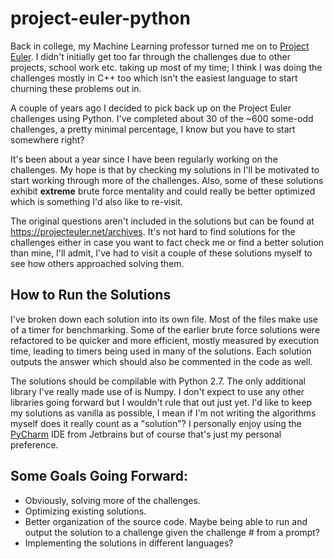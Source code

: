 # project-euler-python

Back in college, my Machine Learning professor turned me on to <a href="https://projecteuler.net/">Project Euler</a>. I didn't initially get too far through the challenges
due to other projects, school work etc. taking up most of my time; I think I was doing the challenges mostly in C++ too which isn't the easiest language to start churning these problems out in. 

A couple of years ago I decided to pick back up on the Project Euler challenges using Python. I've completed about 30 of the ~600 some-odd challenges, a pretty
minimal percentage, I know but you have to start somewhere right? 

It's been about a year since I have been regularly working on the challenges. My hope is that by checking my solutions in I'll be motivated to start working through more of the challenges. Also, some of these solutions
exhibit <strong>extreme</strong> brute force mentality and could really be better optimized which is something I'd also like to re-visit.

The original questions aren't included in the solutions but can be found at https://projecteuler.net/archives. It's not hard to find solutions for the 
challenges either in case you want to fact check me or find a better solution than mine, I'll admit, I've had to visit a couple of these solutions myself
to see how others approached solving them.

## How to Run the Solutions
I've broken down each solution into its own file. Most of the files make use of a timer for benchmarking. Some of the earlier brute force solutions
were refactored to be quicker and more efficient, mostly measured by execution time, leading to timers being used in many of the solutions.
Each solution outputs the answer which should also be commented in the code as well. 

The solutions should be compilable with Python 2.7. The only additional library I've really made use of is Numpy. I don't expect to use any other
libraries going forward but I wouldn't rule that out just yet. I'd like to keep my solutions as vanilla as possible, I mean if I'm not writing the 
algorithms myself does it really count as a "solution"? I personally enjoy using the <a href="https://www.jetbrains.com/pycharm/">PyCharm</a> IDE from 
Jetbrains but of course that's just my personal preference. 

## Some Goals Going Forward:
<ul>
  <li>Obviously, solving more of the challenges.</li>
  <li>Optimizing existing solutions.</li>
  <li>Better organization of the source code. Maybe being able to run and output the solution to a challenge given the challenge # from a prompt?</li>
  <li>Implementing the solutions in different languages?</li>
</ul>
